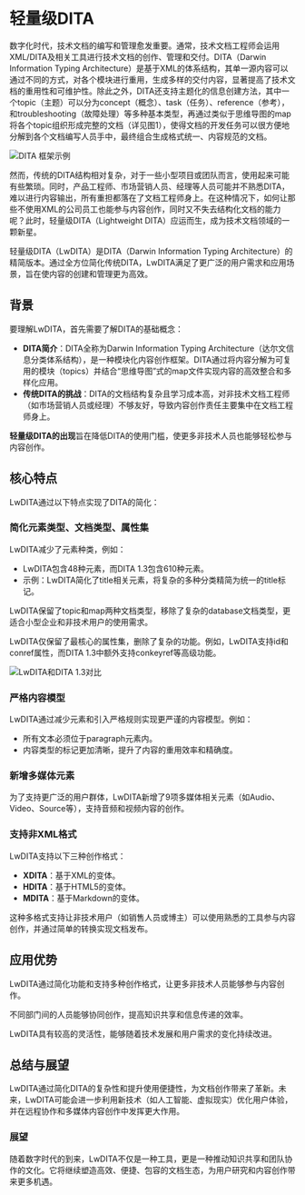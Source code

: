 # 轻量级DITA

数字化时代，技术文档的编写和管理愈发重要。通常，技术文档工程师会运用XML/DITA及相关工具进行技术文档的创作、管理和交付。DITA（Darwin Information Typing Architecture）是基于XML的体系结构，其单一源内容可以通过不同的方式，对各个模块进行重用，生成多样的交付内容，显著提高了技术文档的重用性和可维护性。除此之外，DITA还支持主题化的信息创建方法，其中一个topic（主题）可以分为concept（概念）、task（任务）、reference（参考），和troubleshooting（故障处理）等多种基本类型，再通过类似于思维导图的map将各个topic组织形成完整的文档（详见图1），使得文档的开发任务可以很方便地分解到各个文档编写人员手中，最终组合生成格式统一、内容规范的文档。

![DITA 框架示例](images/dita-frame.png)

然而，传统的DITA结构相对复杂，对于一些小型项目或团队而言，使用起来可能有些繁琐。同时，产品工程师、市场营销人员、经理等人员可能并不熟悉DITA，难以进行内容输出，所有重担都落在了文档工程师身上。在这种情况下，如何让那些不使用XML的公司员工也能参与内容创作，同时又不失去结构化文档的能力呢？此时，轻量级DITA（Lightweight DITA）应运而生，成为技术文档领域的一颗新星。

轻量级DITA（LwDITA）是DITA（Darwin Information Typing Architecture）的精简版本。通过全方位简化传统DITA，LwDITA满足了更广泛的用户需求和应用场景，旨在使内容的创建和管理更为高效。




## 背景

要理解LwDITA，首先需要了解DITA的基础概念：

- **DITA简介**：DITA全称为Darwin Information Typing Architecture（达尔文信息分类体系结构），是一种模块化内容创作框架。DITA通过将内容分解为可复用的模块（topics）并结合“思维导图”式的map文件实现内容的高效整合和多样化应用。
- **传统DITA的挑战**：DITA的文档结构复杂且学习成本高，对非技术文档工程师（如市场营销人员或经理）不够友好，导致内容创作责任主要集中在文档工程师身上。

**轻量级DITA的出现**旨在降低DITA的使用门槛，使更多非技术人员也能够轻松参与内容创作。

## 核心特点

LwDITA通过以下特点实现了DITA的简化：

### 简化元素类型、文档类型、属性集

LwDITA减少了元素种类，例如：
- LwDITA包含48种元素，而DITA 1.3包含610种元素。
- 示例：LwDITA简化了title相关元素，将复杂的多种分类精简为统一的title标记。

LwDITA保留了topic和map两种文档类型，移除了复杂的database文档类型，更适合小型企业和非技术用户的使用需求。

LwDITA仅保留了最核心的属性集，删除了复杂的功能。例如，LwDITA支持id和conref属性，而DITA 1.3中额外支持conkeyref等高级功能。

![LwDITA和DITA 1.3对比](images/lwdita-vs-dita1.3.png)

### 严格内容模型

LwDITA通过减少元素和引入严格规则实现更严谨的内容模型。例如：
- 所有文本必须位于paragraph元素内。
- 内容类型的标记更加清晰，提升了内容的重用效率和精确度。

### 新增多媒体元素

为了支持更广泛的用户群体，LwDITA新增了9项多媒体相关元素（如Audio、Video、Source等），支持音频和视频内容的创作。

### 支持非XML格式

LwDITA支持以下三种创作格式：
- **XDITA**：基于XML的变体。
- **HDITA**：基于HTML5的变体。
- **MDITA**：基于Markdown的变体。

这种多格式支持让非技术用户（如销售人员或博主）可以使用熟悉的工具参与内容创作，并通过简单的转换实现文档发布。

## 应用优势

LwDITA通过简化功能和支持多种创作格式，让更多非技术人员能够参与内容创作。

不同部门间的人员能够协同创作，提高知识共享和信息传递的效率。

LwDITA具有较高的灵活性，能够随着技术发展和用户需求的变化持续改进。

## 总结与展望

LwDITA通过简化DITA的复杂性和提升使用便捷性，为文档创作带来了革新。未来，LwDITA可能会进一步利用新技术（如人工智能、虚拟现实）优化用户体验，并在远程协作和多媒体内容创作中发挥更大作用。

### 展望

随着数字时代的到来，LwDITA不仅是一种工具，更是一种推动知识共享和团队协作的文化。它将继续塑造高效、便捷、包容的文档生态，为用户研究和内容创作带来更多机遇。